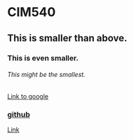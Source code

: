 # CIM540

## This is smaller than above.

### This is even smaller.

###### This might be the smallest.

[Link to google](http://www.google.com)

### [github](http://www.github.com)

[Link](https://github.com/johnmargas/CIM540/tree/master/week1)